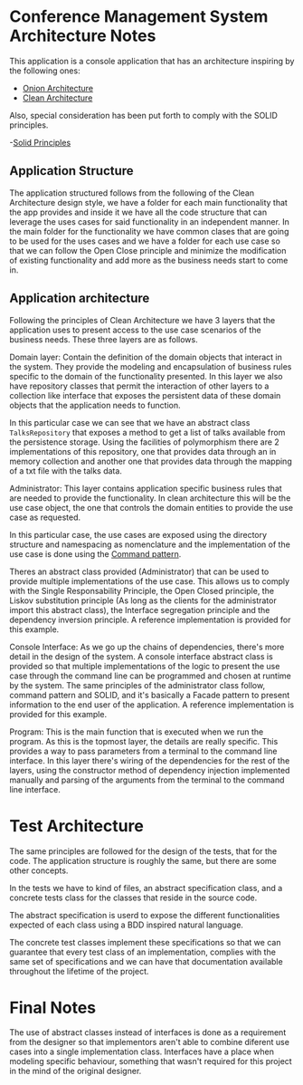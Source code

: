 # Conference Management System Architecture Notes

This application is a console application that has an architecture inspiring by the following ones:

- [Onion Architecture](https://dzone.com/articles/onion-architecture-is-interesting)
- [Clean Architecture](https://8thlight.com/blog/uncle-bob/2012/08/13/the-clean-architecture.html)

Also, special consideration has been put forth to comply with the SOLID principles.

-[Solid Principles](https://rubygarage.org/blog/solid-principles-of-ood)

## Application Structure

The application structured follows from the following of the Clean Architecture design style, we have a folder for each main functionality that the app provides and inside it we have all the code structure that can leverage the uses cases for said functionality in an independent manner. In the main folder for the functionality we have common clases that are going to be used for the uses cases and we have a folder for each use case so that we can follow the Open Close principle and minimize the modification of existing functionality and add more as the business needs start to come in.

## Application architecture

Following the principles of Clean Architecture we have 3 layers that the application uses to present access to the use case scenarios of the business needs. These three layers are as follows.

Domain layer: Contain the definition of the domain objects that interact in the system. They provide the modeling and encapsulation of business rules specific to the domain of the functionality presented. In this layer we also have repository classes that permit the interaction of other layers to a collection like interface that exposes the persistent data of these domain objects that the application needs to function.

In this particular case we can see that we have an abstract class `TalksRepository` that exposes a method to get a list of talks available from the persistence storage. Using the facilities of polymorphism there are 2 implementations of this repository, one that provides data through an in memory collection and another one that provides data through the mapping of a txt file with the talks data.

Administrator: This layer contains application specific business rules that are needed to provide the functionality. In clean architecture this will be the use case object, the one that controls the domain entities to provide the use case as requested.

In this particular case, the use cases are exposed using the directory structure and namespacing as nomenclature and the implementation of the use case is done using the [Command pattern](https://en.wikipedia.org/wiki/Command_pattern). 

Theres an abstract class provided (Administrator) that can be used to provide multiple implementations of the use case. This allows us to comply with the Single Responsability Principle, the Open Closed principle, the Liskov substitution principle (As long as the clients for the administrator import this abstract class), the Interface segregation principle and the dependency inversion principle. A reference implementation is provided for this example.

Console Interface: As we go up the chains of dependencies, there's more detail in the design of the system. A console interface abstract class is provided so that multiple implementations of the logic to present the use case through the command line can be programmed and chosen at runtime by the system. The same principles of the administrator class follow, command pattern and SOLID, and it's basically a Facade pattern to present information to the end user of the application. A reference implementation is provided for this example.

Program: This is the main function that is executed when we run the program. As this is the topmost layer, the details are really specific. This provides a way to pass parameters from a terminal to the command line interface. In this layer there's wiring of the dependencies for the rest of the layers, using the constructor method of dependency injection implemented manually and parsing of the arguments from the terminal to the command line interface.

# Test Architecture

The same principles are followed for the design of the tests, that for the code. The application structure is roughly the same, but there are some other concepts.

In the tests we have to kind of files, an abstract specification class, and a concrete tests class for the classes that reside in the source code.

The abstract specification is userd to expose the different functionalities expected of each class using a BDD inspired natural language.

The concrete test classes implement these specifications so that we can guarantee that every test class of an implementation, complies with the same set of specifications and we can have that documentation available throughout the lifetime of the project.

# Final Notes

The use of abstract classes instead of interfaces is done as a requirement from the designer so that implementors aren't able to combine diferent use cases into a single implementation class. Interfaces have a place when modeling specific behaviour, something that wasn't required for this project in the mind of the original designer.
